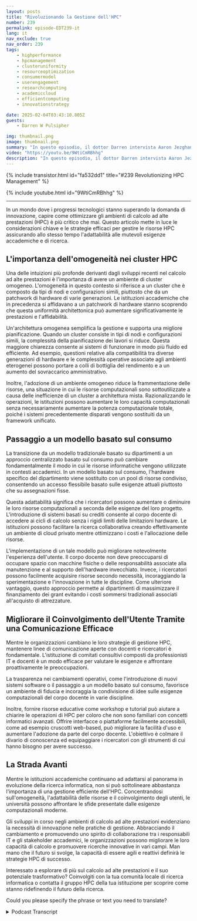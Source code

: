 ```yaml
---
layout: posts
title: "Rivoluzionando la Gestione dell'HPC"
number: 239
permalink: episode-EDT239-it
lang: it
nav_exclude: true
nav_order: 239
tags:
    - highperformance
    - hpcmanagement
    - clusteruniformity
    - resourceoptimization
    - consumermodel
    - userengagement
    - researchcomputing
    - academiccloud
    - efficientcomputing
    - innovationstrategy

date: 2025-02-04T03:43:10.805Z
guests:
    - Darren W Pulsipher

img: thumbnail.png
image: thumbnail.png
summary: "In questo episodio, il dottor Darren intervista Aaron Jezghani, che condivide il suo percorso da fisico nucleare sperimentale a responsabile del calcolo ad alte prestazioni (HPC) presso il Georgia Tech. Discute l'evoluzione dell'iniziativa PACE (Partnership for an Advanced Computing Environment), le sfide incontrate nella gestione di un'infrastruttura hardware diversificata e invecchiata, e la transizione verso un modello di consumo più moderno durante la pandemia di COVID-19. Aaron sottolinea l'importanza della collaborazione con il corpo docente e la costituzione di un comitato consultivo, sottolineando che il pubblico, come parte della comunità di ricerca, è fondamentale per garantire che le risorse HPC soddisfino le loro esigenze. Mette inoltre in evidenza le future direzioni per la sostenibilità e l'ottimizzazione delle operazioni di HPC."
video: "https://youtu.be/9WtiCmRBhhg"
description: "In questo episodio, il dottor Darren intervista Aaron Jezghani, che condivide il suo percorso da fisico nucleare sperimentale a responsabile del calcolo ad alte prestazioni (HPC) presso il Georgia Tech. Discute l'evoluzione dell'iniziativa PACE (Partnership for an Advanced Computing Environment), le sfide incontrate nella gestione di un'infrastruttura hardware diversificata e invecchiata, e la transizione verso un modello di consumo più moderno durante la pandemia di COVID-19. Aaron sottolinea l'importanza della collaborazione con il corpo docente e la costituzione di un comitato consultivo, sottolineando che il pubblico, come parte della comunità di ricerca, è fondamentale per garantire che le risorse HPC soddisfino le loro esigenze. Mette inoltre in evidenza le future direzioni per la sostenibilità e l'ottimizzazione delle operazioni di HPC."
---
```


<div>
{% include transistor.html id="fa532dd1" title="#239 Revolutionizing HPC Management" %}

{% include youtube.html id="9WtiCmRBhhg" %}
</div>

---

In un mondo dove i progressi tecnologici stanno superando la domanda di innovazione, capire come ottimizzare gli ambienti di calcolo ad alte prestazioni (HPC) è più critico che mai. Questo articolo mette in luce le considerazioni chiave e le strategie efficaci per gestire le risorse HPC assicurando allo stesso tempo l'adattabilità alle mutevoli esigenze accademiche e di ricerca.

## L'importanza dell'omogeneità nei cluster HPC

Una delle intuizioni più profonde derivanti dagli sviluppi recenti nel calcolo ad alte prestazioni è l'importanza di avere un ambiente di cluster omogeneo. L'omogeneità in questo contesto si riferisce a un cluster che è composto da tipi di nodi e configurazioni simili, piuttosto che da un patchwork di hardware di varie generazioni. Le istituzioni accademiche che in precedenza si affidavano a un patchwork di hardware stanno scoprendo che questa uniformità architettonica può aumentare significativamente le prestazioni e l'affidabilità.

Un'architettura omogenea semplifica la gestione e supporta una migliore pianificazione. Quando un cluster consiste in tipi di nodi e configurazioni simili, la complessità della pianificazione dei lavori si riduce. Questa maggiore chiarezza consente ai sistemi di funzionare in modo più fluido ed efficiente. Ad esempio, questioni relative alla compatibilità tra diverse generazioni di hardware e le complessità operative associate agli ambienti eterogenei possono portare a colli di bottiglia del rendimento e a un aumento del sovraccarico amministrativo.

Inoltre, l'adozione di un ambiente omogeneo riduce la frammentazione delle risorse, una situazione in cui le risorse computazionali sono sottoutilizzate a causa delle inefficienze di un cluster a architettura mista. Razionalizzando le operazioni, le istituzioni possono aumentare le loro capacità computazionali senza necessariamente aumentare la potenza computazionale totale, poiché i sistemi precedentemente disparati vengono sostituiti da un framework unificato.

## Passaggio a un modello basato sul consumo

La transizione da un modello tradizionale basato su dipartimenti a un approccio centralizzato basato sul consumo può cambiare fondamentalmente il modo in cui le risorse informatiche vengono utilizzate in contesti accademici. In un modello basato sul consumo, l'hardware specifico del dipartimento viene sostituito con un pool di risorse condiviso, consentendo un accesso flessibile basato sulle esigenze attuali piuttosto che su assegnazioni fisse.

Questa adattabilità significa che i ricercatori possono aumentare o diminuire le loro risorse computazionali a seconda delle esigenze del loro progetto. L'introduzione di sistemi basati su crediti consente al corpo docente di accedere ai cicli di calcolo senza i rigidi limiti delle limitazioni hardware. Le istituzioni possono facilitare la ricerca collaborativa creando effettivamente un ambiente di cloud privato mentre ottimizzano i costi e l'allocazione delle risorse.

L'implementazione di un tale modello può migliorare notevolmente l'esperienza dell'utente. Il corpo docente non deve preoccuparsi di occupare spazio con macchine fisiche o delle responsabilità associate alla manutenzione e al supporto dell'hardware invecchiato. Invece, i ricercatori possono facilmente acquisire risorse secondo necessità, incoraggiando la sperimentazione e l'innovazione in tutte le discipline. Come ulteriore vantaggio, questo approccio permette ai dipartimenti di massimizzare il finanziamento dei grant evitando i costi sommersi tradizionali associati all'acquisto di attrezzature.

## Migliorare il Coinvolgimento dell'Utente Tramite una Comunicazione Efficace

Mentre le organizzazioni cambiano le loro strategie di gestione HPC, mantenere linee di comunicazione aperte con docenti e ricercatori è fondamentale. L'istituzione di comitati consultivi composti da professionisti IT e docenti è un modo efficace per valutare le esigenze e affrontare proattivamente le preoccupazioni.

La trasparenza nei cambiamenti operativi, come l'introduzione di nuovi sistemi software o il passaggio a un modello basato sul consumo, favorisce un ambiente di fiducia e incoraggia la condivisione di idee sulle esigenze computazionali del corpo docente in varie discipline.

Inoltre, fornire risorse educative come workshop e tutorial può aiutare a chiarire le operazioni di HPC per coloro che non sono familiari con concetti informatici avanzati. Offrire interfacce o piattaforme facilmente accessibili, come ad esempio cruscotti web-based, può migliorare la facilità d'uso e aumentare l'adozione da parte del corpo docente. L'obiettivo è colmare il divario di conoscenza ed equipaggiare i ricercatori con gli strumenti di cui hanno bisogno per avere successo.

## La Strada Avanti

Mentre le istituzioni accademiche continuano ad adattarsi al panorama in evoluzione della ricerca informatica, non si può sottolineare abbastanza l'importanza di una gestione efficiente dell'HPC. Concentrandosi sull'omogeneità, l'adattabilità delle risorse e il coinvolgimento degli utenti, le università possono affrontare le sfide presentate dalle esigenze computazionali moderne.

Gli sviluppi in corso negli ambienti di calcolo ad alte prestazioni evidenziano la necessità di innovazione nelle pratiche di gestione. Abbracciando il cambiamento e promuovendo uno spirito di collaborazione tra i responsabili IT e gli stakeholder accademici, le organizzazioni possono migliorare le loro capacità di calcolo e promuovere ricerche innovative in vari campi. Man mano che il futuro si svolge, la capacità di essere agili e reattivi definirà le strategie HPC di successo.


Interessato a esplorare di più sul calcolo ad alte prestazioni e il suo potenziale trasformativo? Coinvolgiti con la tua comunità locale di ricerca informatica o contatta il gruppo HPC della tua istituzione per scoprire come stanno ridefinendo il futuro della ricerca.

Could you please specify the phrase or text you need to translate?



<details>
<summary> Podcast Transcript </summary>

<p></p>

</details>
